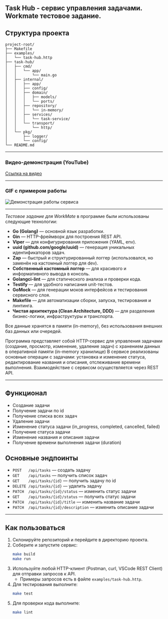 ## Task Hub - сервис управления задачами. Workmate тестовое задание.

## Структура проекта

```
project-root/
├── Makefile
├── examples/
│   └── task-hub.http
├── task-hub/
│   ├── cmd/
│   │   └── app/
│   │       └── main.go
│   ├── internal/
│   │   ├── app/
│   │   ├── config/
│   │   ├── domain/
│   │   │   ├── models/
│   │   │   └── ports/
│   │   ├── repository/
│   │   │   └── in-memory/
│   │   ├── services/
│   │   │   └── task-service/
│   │   └── transport/
│   │       └── http/
│   └── pkg/
│       ├── logger/
│       └── config/
└── README.md
```
---

### Видео-демонстрация (YouTube)

[Ссылка на видео](https://youtube.com/your-demo-link)

---

### GIF с примером работы

![Демонстрация работы сервиса](your-demo.gif)

---

*Тестовое задание для WorkMate* в программе были использованы следующие технологии:

- **Go (Golang)** — основной язык разработки.
- **Gin** — HTTP-фреймворк для построения REST API.
- **Viper** — для конфигурирования приложения (YAML, env).
- **uuid (github.com/google/uuid)** — генерация уникальных идентификаторов задач.
- **Zap** — быстрый и структурированный логгер (использовался, но заменён на кастомный логгер для dev).
- **Собственный кастомный логгер** — для красивого и информативного вывода в консоль.
- **Golangci-lint** — для статического анализа и проверки кода.
- **Testify** — для удобного написания unit-тестов.
- **GoMock** — для генерации моков интерфейсов и тестирования сервисного слоя.
- **Makefile** — для автоматизации сборки, запуска, тестирования и линтинга.
- **Чистая архитектура (Clean Architecture, DDD)** — для разделения бизнес-логики, инфраструктуры и транспорта.

Все данные хранятся в памяти (in-memory), без использования внешних баз данных или очередей. 

Программа представляет собой HTTP-сервис для управления задачами (создание, просмотр, изменение, удаление задач) с хранением данных в оперативной памяти (in-memory хранилище)
В сервисе реализованы основные операции с задачами: установка и изменение статуса, редактирование названия и описания, отслеживание времени выполнения.
Взаимодействие с сервисом осуществляется через REST API.

---

## Функционал

- Создание задачи
- Получение задачи по id
- Получение списка всех задач
- Удаление задачи
- Изменение статуса задачи (in_progress, completed, cancelled, failed)
- Получение статуса задачи
- Изменение названия и описания задачи
- Получение времени выполнения задачи (duration)

## Основные эндпоинты

- `POST   /api/tasks` — создать задачу
- `GET    /api/tasks` — получить список задач
- `GET    /api/tasks/{id}` — получить задачу по id
- `DELETE /api/tasks/{id}` — удалить задачу
- `PATCH  /api/tasks/{id}/status` — изменить статус задачи
- `GET    /api/tasks/{id}/status` — получить статус задачи
- `PATCH  /api/tasks/{id}/title` — изменить название задачи
- `PATCH  /api/tasks/{id}/description` — изменить описание задачи

---

## Как пользоваться

1. Склонируйте репозиторий и перейдите в директорию проекта.
2. Соберите и запустите сервис:
   ```sh
   make build
   make run
   ```
3. Используйте любой HTTP-клиент (Postman, curl, VSCode REST Client) для отправки запросов к API.
   - Примеры запросов есть в файле `examples/task-hub.http`.
4. Для тестирования выполните:
   ```sh
   make test
   ```
5. Для проверки кода выполните:
   ```sh
   make lint
   ```




